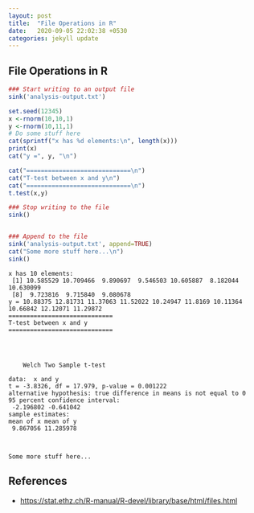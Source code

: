 ```yaml
---
layout: post
title:  "File Operations in R"
date:   2020-09-05 22:02:38 +0530
categories: jekyll update
---
```


## File Operations in R

```R
### Start writing to an output file
sink('analysis-output.txt')

set.seed(12345)
x <-rnorm(10,10,1)
y <-rnorm(10,11,1)
# Do some stuff here
cat(sprintf("x has %d elements:\n", length(x)))
print(x)
cat("y =", y, "\n")

cat("=============================\n")
cat("T-test between x and y\n")
cat("=============================\n")
t.test(x,y)

### Stop writing to the file
sink()


### Append to the file
sink('analysis-output.txt', append=TRUE)
cat("Some more stuff here...\n")
sink()
```

    x has 10 elements:
     [1] 10.585529 10.709466  9.890697  9.546503 10.605887  8.182044 10.630099
     [8]  9.723816  9.715840  9.080678
    y = 10.88375 12.81731 11.37063 11.52022 10.24947 11.8169 10.11364 10.66842 12.12071 11.29872 
    =============================
    T-test between x and y
    =============================



    
    	Welch Two Sample t-test
    
    data:  x and y
    t = -3.8326, df = 17.979, p-value = 0.001222
    alternative hypothesis: true difference in means is not equal to 0
    95 percent confidence interval:
     -2.196802 -0.641042
    sample estimates:
    mean of x mean of y 
     9.867056 11.285978 



    Some more stuff here...

## References
- https://stat.ethz.ch/R-manual/R-devel/library/base/html/files.html